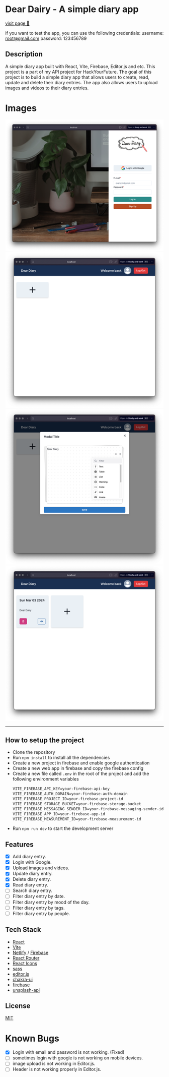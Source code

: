 # Dear Dairy - A simple diary app

[visit page 🔗](https://dairy-3d2a4.web.app/)

if you want to test the app, you can use the following credentials:
username: root@gmail.com
password: 123456789

## Description

A simple diary app built with React, Vite, Firebase, Editor.js and etc. This project is a part of my API project for HackYourFuture. The goal of this project is to build a simple diary app that allows users to create, read, update and delete their diary entries. The app also allows users to upload images and videos to their diary entries.

# Images

![Home Page](./readMe_photo/Login.png)
![Login Page](./readMe_photo/User_page.png)
![Diary Page](./readMe_photo/Adding_dairy.png)
![Diary Page](./readMe_photo/Delete_edit.png)

---

## How to setup the project

- Clone the repository
- Run `npm install` to install all the dependencies
- Create a new project in firebase and enable google authentication
- Create a new web app in firebase and copy the firebase config
- Create a new file called `.env` in the root of the project and add the following environment variables
  ```
  VITE_FIREBASE_API_KEY=your-firebase-api-key
  VITE_FIREBASE_AUTH_DOMAIN=your-firebase-auth-domain
  VITE_FIREBASE_PROJECT_ID=your-firebase-project-id
  VITE_FIREBASE_STORAGE_BUCKET=your-firebase-storage-bucket
  VITE_FIREBASE_MESSAGING_SENDER_ID=your-firebase-messaging-sender-id
  VITE_FIREBASE_APP_ID=your-firebase-app-id
  VITE_FIREBASE_MEASUREMENT_ID=your-firebase-measurement-id
  ```
- Run `npm run dev` to start the development server

## Features

- [x] Add diary entry.
- [x] Login with Google.
- [x] Upload images and videos.
- [x] Update diary entry.
- [x] Delete diary entry.
- [x] Read diary entry.
- [ ] Search diary entry.
- [ ] Filter diary entry by date.
- [ ] Filter diary entry by mood of the day.
- [ ] Filter diary entry by tags.
- [ ] Filter diary entry by people.

## Tech Stack

- [React](https://reactjs.org/)
- [Vite](https://vitejs.dev/)
- [Netlify](https://www.netlify.com/) / [Firebase](https://firebase.google.com/)
- [React Router](https://reactrouter.com/)
- [React Icons](https://react-icons.github.io/react-icons/)
- [sass](https://sass-lang.com/)
- [editor.js](https://editorjs.io/)
- [chakra-ui](https://chakra-ui.com/)
- [firebase](https://firebase.google.com/)
- [unsplash-api](https://unsplash.com/developers)

## License

[MIT](https://choosealicense.com/licenses/mit/)

# Known Bugs

- [x] Login with email and password is not working. (Fixed)
- [ ] sometimes login with google is not working on mobile devices.
- [ ] image upload is not working in Editor.js.
- [ ] Header is not working properly in Editor.js.
